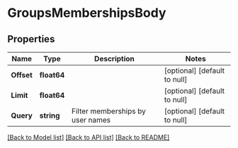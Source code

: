 # GroupsMembershipsBody

## Properties
Name | Type | Description | Notes
------------ | ------------- | ------------- | -------------
**Offset** | **float64** |  | [optional] [default to null]
**Limit** | **float64** |  | [optional] [default to null]
**Query** | **string** | Filter memberships by user names | [optional] [default to null]

[[Back to Model list]](../README.md#documentation-for-models) [[Back to API list]](../README.md#documentation-for-api-endpoints) [[Back to README]](../README.md)

